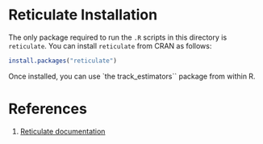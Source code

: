 # Reticulate Installation

The only package required to run the `.R` scripts in this directory is `reticulate`. You can install `reticulate` from CRAN as follows:

```R
install.packages("reticulate")
```

Once installed, you can use \`the track_estimators\`\` package from within R.

# References

1. [Reticulate documentation](https://rstudio.github.io/reticulate/)
